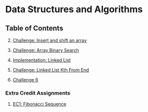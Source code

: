 
# Data Structures and Algorithms

## Table of Contents

2. [Challenge: Insert and shift an array](Challenges/ArrayShift)

3. [Challenge: Array Binary Search](Challenges/BinarySearch)

4. [Implementation: Linked List](DataStructures/LinkedList)

5. [Challenge: Linked List Kth From End]((Challenges/ll_kth_from_end))

6. [Challenge 6](#)

### Extra Credit Assignments

1) [EC1: Fibonacci Sequence](Challenges/FibNum)
